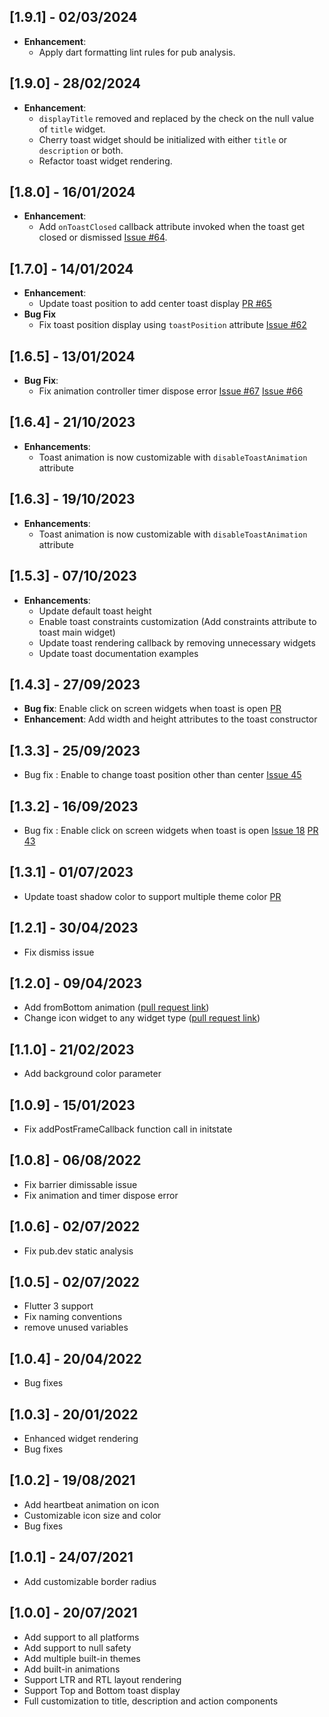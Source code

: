 ## [1.9.1] - 02/03/2024

* **Enhancement**:
    - Apply dart formatting lint rules for pub analysis.

## [1.9.0] - 28/02/2024

* **Enhancement**:
    - `displayTitle` removed and replaced by the check on the null value of `title` widget.
    - Cherry toast widget should be initialized with either `title` or `description` or both.
    - Refactor toast widget rendering.

## [1.8.0] - 16/01/2024

* **Enhancement**:
    - Add `onToastClosed` callback attribute invoked when the toast get closed or dismissed [Issue #64](https://github.com/koukibadr/Cherry-Toast/issues/64).
## [1.7.0] - 14/01/2024

* **Enhancement**:
    - Update toast position to add center toast display [PR #65](https://github.com/koukibadr/Cherry-Toast/pull/65)
* **Bug Fix**
    - Fix toast position display using `toastPosition` attribute [Issue #62](https://github.com/koukibadr/Cherry-Toast/issues/62)

## [1.6.5] - 13/01/2024

* **Bug Fix**:
    - Fix animation controller timer dispose error [Issue #67](https://github.com/koukibadr/Cherry-Toast/issues/67) [Issue #66](https://github.com/koukibadr/Cherry-Toast/issues/66)


## [1.6.4] - 21/10/2023

* **Enhancements**:
    - Toast animation is now customizable with `disableToastAnimation` attribute

## [1.6.3] - 19/10/2023

* **Enhancements**:
    - Toast animation is now customizable with `disableToastAnimation` attribute

## [1.5.3] - 07/10/2023

* **Enhancements**:
    - Update default toast height
    - Enable toast constraints customization (Add constraints attribute to toast main widget)
    - Update toast rendering callback by removing unnecessary widgets
    - Update toast documentation examples

## [1.4.3] - 27/09/2023

* **Bug fix**: Enable click on screen widgets when toast is open [PR](https://github.com/koukibadr/Cherry-Toast/pull/47)
* **Enhancement**: Add width and height attributes to the toast constructor

## [1.3.3] - 25/09/2023

* Bug fix : Enable to change toast position other than center [Issue 45](https://github.com/koukibadr/Cherry-Toast/issues/45)

## [1.3.2] - 16/09/2023

* Bug fix : Enable click on screen widgets when toast is open [Issue 18](https://github.com/koukibadr/Cherry-Toast/issues/18) [PR 43](https://github.com/koukibadr/Cherry-Toast/pull/43)

## [1.3.1] - 01/07/2023

* Update toast shadow color to support multiple theme color [PR](https://github.com/koukibadr/Cherry-Toast/pull/41)

## [1.2.1] - 30/04/2023

* Fix dismiss issue

## [1.2.0] - 09/04/2023

* Add fromBottom animation ([pull request link](https://github.com/koukibadr/Cherry-Toast/pull/36))
* Change icon widget to any widget type ([pull request link](https://github.com/koukibadr/Cherry-Toast/pull/36))

## [1.1.0] - 21/02/2023

* Add background color parameter

## [1.0.9] - 15/01/2023

* Fix addPostFrameCallback function call in initstate

## [1.0.8] - 06/08/2022

* Fix barrier dimissable issue
* Fix animation and timer dispose error

## [1.0.6] - 02/07/2022

* Fix pub.dev static analysis

## [1.0.5] - 02/07/2022

* Flutter 3 support
* Fix naming conventions
* remove unused variables

## [1.0.4] - 20/04/2022

* Bug fixes

## [1.0.3] - 20/01/2022

* Enhanced widget rendering 
* Bug fixes

## [1.0.2] - 19/08/2021

* Add heartbeat animation on icon
* Customizable icon size and color
* Bug fixes

## [1.0.1] - 24/07/2021

* Add customizable border radius

## [1.0.0] - 20/07/2021

* Add support to all platforms
* Add support to null safety
* Add multiple built-in themes
* Add built-in animations
* Support LTR and RTL layout rendering
* Support Top and Bottom toast display
* Full customization to title, description and action components
